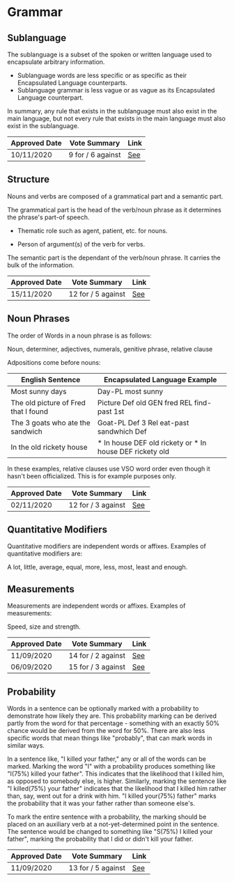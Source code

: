 # Grammar

## Sublanguage

The sublanguage is a subset of the spoken or written language used to encapsulate arbitrary information.

- Sublanguage words are less specific or as specific as their Encapsulated Language counterparts.
- Sublanguage grammar is less vague or as vague as its Encapsulated Language counterpart.  

In summary, any rule that exists in the sublanguage must also exist in the main language, but not every rule that exists in the main language must also exist in the sublanguage.

| Approved Date |    Vote Summary    | Link                                                                                                                    |
| ------------- | :----------------: | ----------------------------------------------------------------------------------------------------------------------- |
| 10/11/2020    | 9 for / 6 against  | [See](https://www.reddit.com/r/EncapsulatedLanguage/comments/jq3iih/official_proposal_vote_to_officialize_a_sub/)       |

## Structure

Nouns and verbs are composed of a grammatical part and a semantic part.

The grammatical part is the head of the verb/noun phrase as it determines the phrase's part-of speech.

- Thematic role such as agent, patient, etc. for nouns.

- Person of argument(s) of the verb for verbs.

The semantic part is the dependant of the verb/noun phrase. It carries the bulk of the information.

| Approved Date |    Vote Summary    | Link                                                                                                                    |
| ------------- | :----------------: | ----------------------------------------------------------------------------------------------------------------------- |
| 15/11/2020    | 12 for / 5 against  | [See](https://www.reddit.com/r/EncapsulatedLanguage/comments/jsukqq/official_proposal_vote_to_officialize_components/)       |

## Noun Phrases

The order of Words in a noun phrase is as follows:

Noun, determiner, adjectives, numerals, genitive phrase, relative clause 

Adpositions come before nouns:

| English Sentence                     | Encapsulated Language Example                              |
| ------------------------------------ | ---------------------------------------------------------- |
| Most sunny days                      | Day-PL most sunny                                          |
| The old picture of Fred that I found | Picture Def old GEN fred REL find-past 1st                 |
| The 3 goats who ate the sandwich     | Goat-PL Def 3 Rel eat-past sandwhich Def                   |
| In the old rickety house             | \* In house DEF old rickety or \* In house DEF rickety old | 

In these examples, relative clauses use VSO word order even though it hasn't been officialized. This is for example purposes only.

| Approved Date |    Vote Summary    | Link                                                                                                                    |
| ------------- | :----------------: | ----------------------------------------------------------------------------------------------------------------------- |
| 02/11/2020    | 12 for / 3 against | [See](https://www.reddit.com/r/EncapsulatedLanguage/comments/jl93z7/official_proposal_vote_to_establish_noun_phase/)    |

## Quantitative Modifiers
Quantitative modifiers are independent words or affixes. Examples of quantitative modifiers are:

A lot, little, average, equal, more, less, most, least and enough.

## Measurements
Measurements are independent words or affixes. Examples of measurements:

Speed, size and strength.

| Approved Date |    Vote Summary    | Link                                                                                                                    |
| ------------- | :----------------: | ----------------------------------------------------------------------------------------------------------------------- |
| 11/09/2020    | 14 for / 2 against | [See](https://www.reddit.com/r/EncapsulatedLanguage/comments/ip4duf/official_proposal_vote_to_modify_the_quantitative/) |
| 06/09/2020    | 15 for / 3 against | [See](https://www.reddit.com/r/EncapsulatedLanguage/comments/ilsovd/official_proposal_vote_to_officialize_the/)         |

## Probability

Words in a sentence can be optionally marked with a probability to demonstrate how likely they are. This probability marking can be derived partly from the word for that percentage - something with an exactly 50% chance would be derived from the word for 50%. There are also less specific words that mean things like "probably", that can mark words in similar ways.

In a sentence like, "I killed your father," any or all of the words can be marked. Marking the word "I" with a probability produces something like "I(75%) killed your father". This indicates that the likelihood that I killed him, as opposed to somebody else, is higher. Similarly, marking the sentence like "I killed(75%) your father" indicates that the likelihood that I killed him rather than, say, went out for a drink with him. "I killed your(75%) father" marks the probability that it was your father rather than someone else's.

To mark the entire sentence with a probability, the marking should be placed on an auxiliary verb at a not-yet-determined point in the sentence. The sentence would be changed to something like "S(75%) I killed your father", marking the probability that I did or didn't kill your father.

| Approved Date |    Vote Summary    | Link                                                                                                                    |
| ------------- | :----------------: | ----------------------------------------------------------------------------------------------------------------------- |
| 11/09/2020    | 13 for / 5 against | [See](https://www.reddit.com/r/EncapsulatedLanguage/comments/ip8hia/official_proposal_vote_to_officialize_marking_of/) |